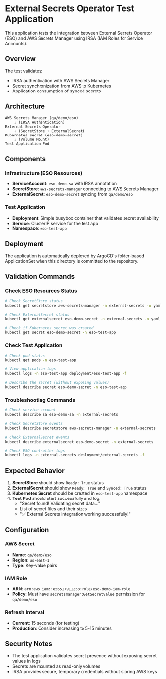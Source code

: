 # External Secrets Operator Test Application

This application tests the integration between External Secrets Operator (ESO) and AWS Secrets Manager using IRSA (IAM Roles for Service Accounts).

## Overview

The test validates:
- IRSA authentication with AWS Secrets Manager
- Secret synchronization from AWS to Kubernetes
- Application consumption of synced secrets

## Architecture

```
AWS Secrets Manager (qa/demo/eso)
    ↓ (IRSA Authentication)
External Secrets Operator
    ↓ (SecretStore + ExternalSecret)
Kubernetes Secret (eso-demo-secret)
    ↓ (Volume Mount)
Test Application Pod
```

## Components

### Infrastructure (ESO Resources)
- **ServiceAccount**: `eso-demo-sa` with IRSA annotation
- **SecretStore**: `aws-secrets-manager` connecting to AWS Secrets Manager
- **ExternalSecret**: `eso-demo-secret` syncing from `qa/demo/eso`

### Test Application
- **Deployment**: Simple busybox container that validates secret availability
- **Service**: ClusterIP service for the test app
- **Namespace**: `eso-test-app`

## Deployment

The application is automatically deployed by ArgoCD's folder-based ApplicationSet when this directory is committed to the repository.

## Validation Commands

### Check ESO Resources Status
```bash
# Check SecretStore status
kubectl get secretstore aws-secrets-manager -n external-secrets -o yaml

# Check ExternalSecret status
kubectl get externalsecret eso-demo-secret -n external-secrets -o yaml

# Check if Kubernetes secret was created
kubectl get secret eso-demo-secret -n eso-test-app
```

### Check Test Application
```bash
# Check pod status
kubectl get pods -n eso-test-app

# View application logs
kubectl logs -n eso-test-app deployment/eso-test-app -f

# Describe the secret (without exposing values)
kubectl describe secret eso-demo-secret -n eso-test-app
```

### Troubleshooting Commands
```bash
# Check service account
kubectl describe sa eso-demo-sa -n external-secrets

# Check SecretStore events
kubectl describe secretstore aws-secrets-manager -n external-secrets

# Check ExternalSecret events
kubectl describe externalsecret eso-demo-secret -n external-secrets

# Check ESO controller logs
kubectl logs -n external-secrets deployment/external-secrets -f
```

## Expected Behavior

1. **SecretStore** should show `Ready: True` status
2. **ExternalSecret** should show `Ready: True` and `Synced: True` status
3. **Kubernetes Secret** should be created in `eso-test-app` namespace
4. **Test Pod** should start successfully and log:
   - "Secret found! Validating secret data..."
   - List of secret files and their sizes
   - "✅ External Secrets integration working successfully!"

## Configuration

### AWS Secret
- **Name**: `qa/demo/eso`
- **Region**: `us-east-1`
- **Type**: Key-value pairs

### IAM Role
- **ARN**: `arn:aws:iam::856517911253:role/eso-demo-iam-role`
- **Policy**: Must have `secretsmanager:GetSecretValue` permission for `qa/demo/eso`

### Refresh Interval
- **Current**: 15 seconds (for testing)
- **Production**: Consider increasing to 5-15 minutes

## Security Notes

- The test application validates secret presence without exposing secret values in logs
- Secrets are mounted as read-only volumes
- IRSA provides secure, temporary credentials without storing AWS keys
